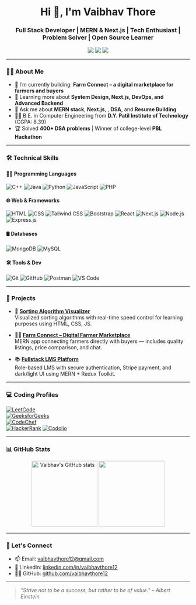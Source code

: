 <h1 align="center">Hi 👋, I'm Vaibhav Thore</h1>
<h3 align="center">Full Stack Developer | MERN & Next.js | Tech Enthusiast |  Problem Solver | Open Source Learner</h3>

<p align="center">
  <a href="https://linkedin.com/in/vaibhavthore12"><img src="https://img.shields.io/badge/LinkedIn-%230077B5.svg?&style=flat-square&logo=linkedin&logoColor=white" /></a>
  <a href="https://github.com/vaibhavthore12"><img src="https://img.shields.io/badge/GitHub-%2312100E.svg?&style=flat-square&logo=github&logoColor=white" /></a>
  <a href="mailto:vaibhavthore12@gmail.com"><img src="https://img.shields.io/badge/Gmail-%23D14836.svg?&style=flat-square&logo=gmail&logoColor=white" /></a>
</p>

---

### 👨‍💻 About Me

- 🔭 I’m currently building: **Farm Connect – a digital marketplace for farmers and buyers**
- 🌱 Learning more about **System Design, Next.js, DevOps, and Advanced Backend**
- 💬 Ask me about **MERN stack**, **Next.js**, , **DSA**, and **Resume Building**
- 👨‍🎓 B.E. in Computer Engineering from **D.Y. Patil Institute of Technology** (CGPA: 8.39)
- 🏆 Solved **400+ DSA problems** | Winner of college-level **PBL Hackathon**

---

### 🛠️ Technical Skills

#### 👨‍💻 Programming Languages  
![C++](https://img.shields.io/badge/C++-00599C?style=flat-square&logo=c%2B%2B&logoColor=white)
![Java](https://img.shields.io/badge/Java-007396?style=flat-square&logo=java&logoColor=white)
![Python](https://img.shields.io/badge/Python-3776AB?style=flat-square&logo=python&logoColor=white)
![JavaScript](https://img.shields.io/badge/JavaScript-F7DF1E?style=flat-square&logo=javascript&logoColor=black)
![PHP](https://img.shields.io/badge/PHP-777BB4?style=flat-square&logo=php&logoColor=white)

#### 🌐 Web & Frameworks  
![HTML](https://img.shields.io/badge/HTML5-E34F26?style=flat-square&logo=html5&logoColor=white)
![CSS](https://img.shields.io/badge/CSS3-1572B6?style=flat-square&logo=css3&logoColor=white)
![Tailwind CSS](https://img.shields.io/badge/Tailwind_CSS-38B2AC?style=flat-square&logo=tailwind-css&logoColor=white)
![Bootstrap](https://img.shields.io/badge/Bootstrap-563D7C?style=flat-square&logo=bootstrap&logoColor=white)
![React](https://img.shields.io/badge/React-61DAFB?style=flat-square&logo=react&logoColor=black)
![Next.js](https://img.shields.io/badge/Next.js-000000?style=flat-square&logo=next.js&logoColor=white)
![Node.js](https://img.shields.io/badge/Node.js-339933?style=flat-square&logo=node.js&logoColor=white)
![Express.js](https://img.shields.io/badge/Express.js-000000?style=flat-square&logo=express&logoColor=white)

#### 🛢️ Databases  
![MongoDB](https://img.shields.io/badge/MongoDB-47A248?style=flat-square&logo=mongodb&logoColor=white)
![MySQL](https://img.shields.io/badge/MySQL-4479A1?style=flat-square&logo=mysql&logoColor=white)

#### 🛠 Tools & Dev  
![Git](https://img.shields.io/badge/Git-F05032?style=flat-square&logo=git&logoColor=white)
![GitHub](https://img.shields.io/badge/GitHub-181717?style=flat-square&logo=github&logoColor=white)
![Postman](https://img.shields.io/badge/Postman-FF6C37?style=flat-square&logo=postman&logoColor=white)
![VS Code](https://img.shields.io/badge/VS_Code-007ACC?style=flat-square&logo=visual-studio-code&logoColor=white)

---

### 💼 Projects

- 🔷 [**Sorting Algorithm Visualizer**](https://github.com/vaibhavthore12/Sorting-Algorithm-Visualizer)  
  Visualized sorting algorithms with real-time speed control for learning purposes using HTML, CSS, JS.

- 🧑‍🌾 [**Farm Connect – Digital Farmer Marketplace**](https://github.com/vikas-saini-7/farm-connect)  
  MERN app connecting farmers directly with buyers — includes quality listings, price comparison, and chat.

- 📚 [**Fullstack LMS Platform**](https://github.com/Vaibhavthore12/E-Learning-platform)  
  Role-based LMS with secure authentication, Stripe payment, and dark/light UI using MERN + Redux Toolkit.

---

### 💻 Coding Profiles

[![LeetCode](https://img.shields.io/badge/LeetCode-FFA116?style=flat-square&logo=leetcode&logoColor=black)](https://leetcode.com/your_leetcode_username)  
[![GeeksforGeeks](https://img.shields.io/badge/GeeksforGeeks-0F9D58?style=flat-square&logo=geeksforgeeks&logoColor=white)](https://auth.geeksforgeeks.org/user/your_gfg_username/profile)  
[![CodeChef](https://img.shields.io/badge/CodeChef-5B4638?style=flat-square&logo=codechef&logoColor=white)](https://www.codechef.com/users/your_codechef_username)  
[![HackerRank](https://img.shields.io/badge/HackerRank-2EC866?style=flat-square&logo=hackerrank&logoColor=white)](https://www.hackerrank.com/your_hackerrank_username)
[![Codolio](https://img.shields.io/badge/Codolio-0A192F?style=flat-square&logo=code&logoColor=white)](https://codolio.com/profile/Vaibhavthore12)








---

### 📊 GitHub Stats

<p align="center">
  <img src="https://github-readme-stats.vercel.app/api?username=vaibhavthore12&show_icons=true&theme=radical" alt="Vaibhav's GitHub stats" height="180" />
  <img src="https://github-readme-streak-stats.herokuapp.com/?user=vaibhavthore12&theme=radical" height="180"/>
</p>

---

### 🤝 Let's Connect

- 📫 Email: [vaibhavthore12@gmail.com](mailto:vaibhavthore12@gmail.com)
- 💼 LinkedIn: [linkedin.com/in/vaibhavthore12](https://linkedin.com/in/vaibhavthore12)
- 👨‍💻 GitHub: [github.com/vaibhavthore12](https://github.com/vaibhavthore12)

---

> *"Strive not to be a success, but rather to be of value." – Albert Einstein*
